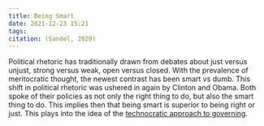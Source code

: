 ```yaml
---
title: Being Smart
date: 2021-12-23 15:21
tags: 
citation: (Sandel, 2020)
---
```


Political rhetoric has traditionally drawn from debates about just versus unjust, strong versus weak, open versus closed. With the prevalence of meritocratic thought, the newest contrast has been smart vs dumb. This shift in political rhetoric was ushered in again by Clinton and Obama. Both spoke of their policies as not only the right thing to do, but also the smart thing to do. This implies then that being smart is superior to being right or just. This plays into the idea of the [technocratic approach to governing](202112221608.md).
